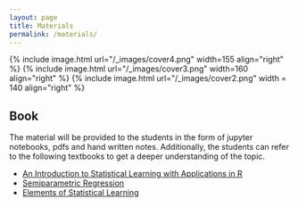 ```yaml
---
layout: page
title: Materials
permalink: /materials/
---
```

{% include image.html url="/_images/cover4.png" width=155 align="right" %}
{% include image.html url="/_images/cover3.png" width=160 align="right" %}
{% include image.html url="/_images/cover2.png" width = 140 align="right" %}


## Book
The material will be provided to the students in the form of jupyter notebooks, pdfs and hand written notes. Additionally, the students can refer to the following textbooks to get a deeper understanding of the topic.
* <a href = "https://www.statlearning.com/">An Introduction to Statistical Learning with Applications in R</a>
* <a href = "https://www.amazon.com/Semiparametric-Regression-Statistical-Probabilistic-Mathematics/dp/0521785162">Semiparametric Regression</a>
* <a href = "https://hastie.su.domains/ElemStatLearn/">Elements of Statistical Learning</a>

<!--
## Additional Course Materials

* If you are not familiar with Python programming, use any online tutorial to get a handle of it.
* [Material #1](http://www.example.com/): how a computer chess player thinks!
* [Material #2](http://www.example.com/): how a computer chess player thinks!
* [Material #3](http://www.example.com/): how a computer chess player thinks!
* [Material #4](http://www.example.com/): how a computer chess player thinks!
* [Material #5](http://www.example.com/): how a computer chess player thinks!
-->
